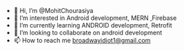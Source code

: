 - 👋 Hi, I’m @MohitChourasiya
- 👀 I’m interested in Android development, MERN ,Firebase
- 🌱 I’m currently learning ANDROID development, Retrofit
- 💞️ I’m looking to collaborate on android development 
- 📫 How to reach me broadwayidiot1@gmail.com

<!---
MohitChourasiya/MohitChourasiya is a ✨ special ✨ repository because its `README.md` (this file) appears on your GitHub profile.
You can click the Preview link to take a look at your changes.
--->
